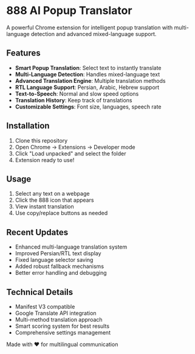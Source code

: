 # 888 AI Popup Translator

A powerful Chrome extension for intelligent popup translation with multi-language detection and advanced mixed-language support.

## Features

- **Smart Popup Translation**: Select text to instantly translate
- **Multi-Language Detection**: Handles mixed-language text
- **Advanced Translation Engine**: Multiple translation methods
- **RTL Language Support**: Persian, Arabic, Hebrew support
- **Text-to-Speech**: Normal and slow speed options
- **Translation History**: Keep track of translations
- **Customizable Settings**: Font size, languages, speech rate

## Installation

1. Clone this repository
2. Open Chrome → Extensions → Developer mode
3. Click "Load unpacked" and select the folder
4. Extension ready to use!

## Usage

1. Select any text on a webpage
2. Click the 888 icon that appears
3. View instant translation
4. Use copy/replace buttons as needed

## Recent Updates

- Enhanced multi-language translation system
- Improved Persian/RTL text display
- Fixed language selector saving
- Added robust fallback mechanisms
- Better error handling and debugging

## Technical Details

- Manifest V3 compatible
- Google Translate API integration
- Multi-method translation approach
- Smart scoring system for best results
- Comprehensive settings management

Made with ❤️ for multilingual communication
